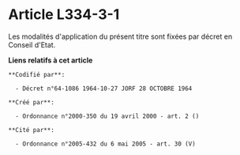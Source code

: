 # Article L334-3-1

Les modalités d'application du présent titre sont fixées par décret en Conseil d'Etat.

**Liens relatifs à cet article**

	**Codifié par**:

	  - Décret n°64-1086 1964-10-27 JORF 28 OCTOBRE 1964

	**Créé par**:

	  - Ordonnance n°2000-350 du 19 avril 2000 - art. 2 ()

	**Cité par**:

	  - Ordonnance n°2005-432 du 6 mai 2005 - art. 30 (V)
